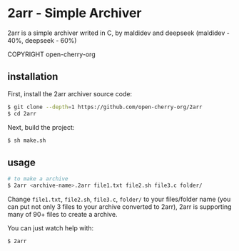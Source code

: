 # 2arr - Simple Archiver
2arr is a simple archiver writed in C, by maldidev and deepseek (maldidev - 40%, deepseek - 60%)


COPYRIGHT open-cherry-org
## installation
First, install the 2arr archiver source code:
```bash
$ git clone --depth=1 https://github.com/open-cherry-org/2arr
$ cd 2arr
```
Next, build the project:
```bash
$ sh make.sh
```
## usage
```bash
# to make a archive
$ 2arr <archive-name>.2arr file1.txt file2.sh file3.c folder/
```
Change `file1.txt`, `file2.sh`, `file3.c`, `folder/` to your files/folder name (you can put not only 3 files to your archive converted to 2arr), 2arr is supporting many of 90+ files to create a archive.


You can just watch help with:
```bash
$ 2arr
```
